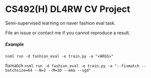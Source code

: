 # CS492(H) DL4RW CV Project
Semi-supervised learning on naver fashion eval task.

File an issue or contact me if you cannot reproduce a result.

##### Example
`nsml run -d fashion_eval -e train.py -a "<ARGS>"`

fixmatch
`nsml run -d fashion_eval -e train.py -a "--fixmatch --batchsize=64 --N=2 --M=10 --ema --sgd"`